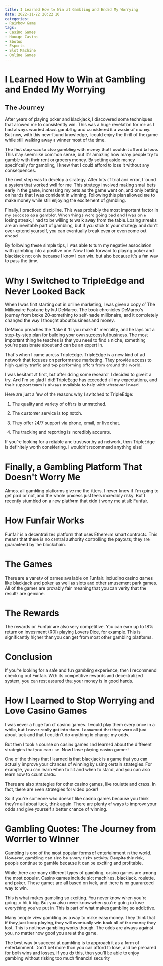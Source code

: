 ```yaml
---
title: I Learned How to Win at Gambling and Ended My Worrying
date: 2022-11-22 20:22:10
categories:
- Rainbow Game
tags:
- Casino Games
- Huuuge Casino
- Sbotop
- Esports
- Slot Machine
- Online Games
---
```



#  I Learned How to Win at Gambling and Ended My Worrying

## The Journey

After years of playing poker and blackjack, I discovered some techniques that allowed me to consistently win. This was a huge revelation for me as I had always worried about gambling and considered it a waste of money. But now, with this new-found knowledge, I could enjoy the thrill of the game while still walking away a winner most of the time.

The first step was to stop gambling with money that I couldn't afford to lose. This may seem like common sense, but it's amazing how many people try to gamble with their rent or grocery money. By setting aside money specifically for gambling, I knew that I could afford to lose it without any consequences.

The next step was to develop a strategy. After lots of trial and error, I found a system that worked well for me. This strategy involved making small bets early in the game, increasing my bets as the game went on, and only betting on hands that I was confident in winning. Following this plan allowed me to make money while still enjoying the excitement of gambling.

Finally, I practiced discipline. This was probably the most important factor in my success as a gambler. When things were going bad and I was on a losing streak, I had to be willing to walk away from the table. Losing streaks are an inevitable part of gambling, but if you stick to your strategy and don't over-extend yourself, you can eventually break even or even come out ahead.

By following these simple tips, I was able to turn my negative association with gambling into a positive one. Now I look forward to playing poker and blackjack not only because I know I can win, but also because it's a fun way to pass the time.

#  Why I Switched to TripleEdge and Never Looked Back

When I was first starting out in online marketing, I was given a copy of The Millionaire Fastlane by MJ DeMarco. The book chronicles DeMarco's journey from broke 20-something to self-made millionaire, and it completely changed the way I thought about business and money.

DeMarco preaches the "fake it 'til you make it" mentality, and he lays out a step-by-step plan for building your own successful business. The most important thing he teaches is that you need to find a niche, something you're passionate about and can be an expert in.

That's when I came across TripleEdge. TripleEdge is a new kind of ad network that focuses on performance marketing. They provide access to high quality traffic and top performing offers from around the world.

I was hesitant at first, but after doing some research I decided to give it a try. And I'm so glad I did! TripleEdge has exceeded all my expectations, and their support team is always available to help with whatever I need.

Here are just a few of the reasons why I switched to TripleEdge:

1) The quality and variety of offers is unmatched.

2) The customer service is top notch.

3) They offer 24/7 support via phone, email, or live chat.

4) The tracking and reporting is incredibly accurate.


If you're looking for a reliable and trustworthy ad network, then TripleEdge is definitely worth considering. I wouldn't recommend anything else!

#  Finally, a Gambling Platform That Doesn't Worry Me

Almost all gambling platforms give me the jitters. I never know if I'm going to get paid or not, and the whole process just feels incredibly risky. But I recently stumbled on a new platform that didn't worry me at all: Funfair.

# How Funfair Works

Funfair is a decentralized platform that uses Ethereum smart contracts. This means that there is no central authority controlling the payouts; they are guaranteed by the blockchain.

# The Games

There are a variety of games available on Funfair, including casino games like blackjack and poker, as well as slots and other amusement park games. All of the games are provably fair, meaning that you can verify that the results are genuine.

# The Rewards

The rewards on Funfair are also very competitive. You can earn up to 18% return on investment (ROI) playing Lovers Dice, for example. This is significantly higher than you can get from most other gambling platforms.

# Conclusion

If you're looking for a safe and fun gambling experience, then I recommend checking out Funfair. With its competitive rewards and decentralized system, you can rest assured that your money is in good hands.

#  How I Learned to Stop Worrying and Love Casino Games

I was never a huge fan of casino games. I would play them every once in a while, but I never really got into them. I assumed that they were all just about luck and that I couldn't do anything to change my odds.

But then I took a course on casino games and learned about the different strategies that you can use. Now I love playing casino games!

One of the things that I learned is that blackjack is a game that you can actually improve your chances of winning by using certain strategies. For example, you can learn when to hit and when to stand, and you can also learn how to count cards.

There are also strategies for other casino games, like roulette and craps. In fact, there are even strategies for video poker!

So if you're someone who doesn't like casino games because you think they're all about luck, think again! There are plenty of ways to improve your odds and give yourself a better chance of winning.

#  Gambling Quotes: The Journey from Worrier to Winner

Gambling is one of the most popular forms of entertainment in the world. However, gambling can also be a very risky activity. Despite this risk, people continue to gamble because it can be exciting and profitable.

While there are many different types of gambling, casino games are among the most popular. Casino games include slot machines, blackjack, roulette, and poker. These games are all based on luck, and there is no guaranteed way to win.

This is what makes gambling so exciting. You never know when you're going to hit it big. But you also never know when you're going to lose everything you've put in. This is part of what makes gambling so addictive.

Many people view gambling as a way to make easy money. They think that if they just keep playing, they will eventually win back all of the money they lost. This is not how gambling works though. The odds are always against you, no matter how good you are at the game.

The best way to succeed at gambling is to approach it as a form of entertainment. Don't bet more than you can afford to lose, and be prepared for both wins and losses. If you do this, then you'll be able to enjoy gambling without risking too much financial security